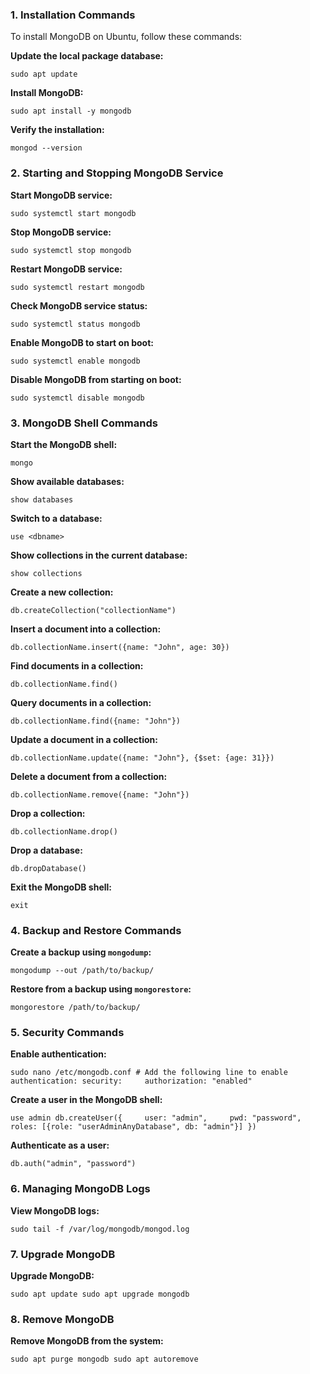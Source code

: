 
### 1. **Installation Commands**

To install MongoDB on Ubuntu, follow these commands:

**Update the local package database:**

`sudo apt update`

**Install MongoDB:**

`sudo apt install -y mongodb`

**Verify the installation:**

`mongod --version`

### 2. **Starting and Stopping MongoDB Service**

**Start MongoDB service:**

`sudo systemctl start mongodb`

**Stop MongoDB service:**

`sudo systemctl stop mongodb`

**Restart MongoDB service:**

`sudo systemctl restart mongodb`

**Check MongoDB service status:**

`sudo systemctl status mongodb`

**Enable MongoDB to start on boot:**

`sudo systemctl enable mongodb`

**Disable MongoDB from starting on boot:**

`sudo systemctl disable mongodb`

### 3. **MongoDB Shell Commands**

**Start the MongoDB shell:**

`mongo`

**Show available databases:**

`show databases`

**Switch to a database:**

`use <dbname>`

**Show collections in the current database:**

`show collections`

**Create a new collection:**

`db.createCollection("collectionName")`

**Insert a document into a collection:**

`db.collectionName.insert({name: "John", age: 30})`

**Find documents in a collection:**

`db.collectionName.find()`

**Query documents in a collection:**

`db.collectionName.find({name: "John"})`

**Update a document in a collection:**

`db.collectionName.update({name: "John"}, {$set: {age: 31}})`

**Delete a document from a collection:**

`db.collectionName.remove({name: "John"})`

**Drop a collection:**

`db.collectionName.drop()`

**Drop a database:**

`db.dropDatabase()`

**Exit the MongoDB shell:**

`exit`

### 4. **Backup and Restore Commands**

**Create a backup using `mongodump`:**

`mongodump --out /path/to/backup/`

**Restore from a backup using `mongorestore`:**

`mongorestore /path/to/backup/`

### 5. **Security Commands**

**Enable authentication:**

`sudo nano /etc/mongodb.conf # Add the following line to enable authentication: security:     authorization: "enabled"`

**Create a user in the MongoDB shell:**

`use admin db.createUser({     user: "admin",     pwd: "password",     roles: [{role: "userAdminAnyDatabase", db: "admin"}] })`

**Authenticate as a user:**

`db.auth("admin", "password")`

### 6. **Managing MongoDB Logs**

**View MongoDB logs:**

`sudo tail -f /var/log/mongodb/mongod.log`

### 7. **Upgrade MongoDB**

**Upgrade MongoDB:**

`sudo apt update sudo apt upgrade mongodb`

### 8. **Remove MongoDB**

**Remove MongoDB from the system:**

`sudo apt purge mongodb sudo apt autoremove`


